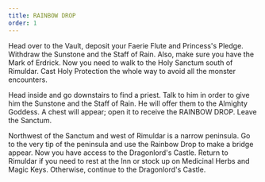 ```yaml
---
title: RAINBOW DROP
order: 1
---
```





Head over to the Vault, deposit your Faerie Flute and Princess's Pledge.
Withdraw the Sunstone and the Staff of Rain. Also, make sure you have the Mark
of Erdrick. Now you need to walk to the Holy Sanctum south of Rimuldar. Cast
Holy Protection the whole way to avoid all the monster encounters.

Head inside and go downstairs to find a priest. Talk to him in order to give him
the Sunstone and the Staff of Rain. He will offer them to the Almighty Goddess.
A chest will appear; open it to receive the RAINBOW DROP. Leave the Sanctum.

Northwest of the Sanctum and west of Rimuldar is a narrow peninsula. Go to the
very tip of the peninsula and use the Rainbow Drop to make a bridge appear. Now
you have access to the Dragonlord's Castle. Return to Rimuldar if you need to
rest at the Inn or stock up on Medicinal Herbs and Magic Keys. Otherwise,
continue to the Dragonlord's Castle.



